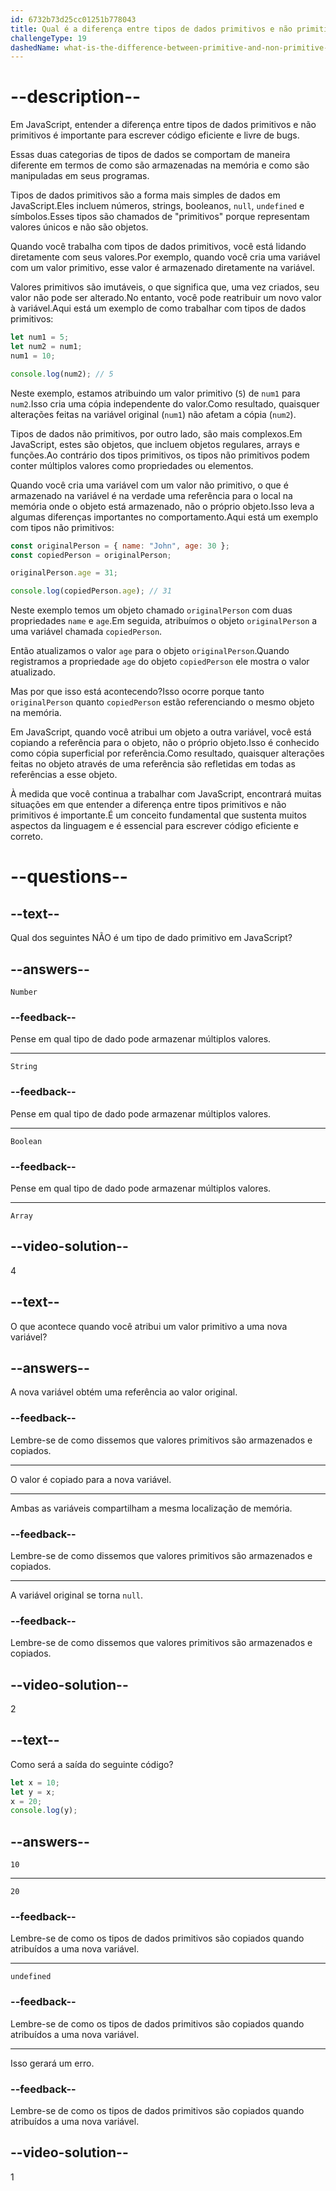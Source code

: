 ```yaml
---
id: 6732b73d25cc01251b778043
title: Qual é a diferença entre tipos de dados primitivos e não primitivos?
challengeType: 19
dashedName: what-is-the-difference-between-primitive-and-non-primitive-data-types
---
```


# --description--

Em JavaScript, entender a diferença entre tipos de dados primitivos e não primitivos é importante para escrever código eficiente e livre de bugs. 

Essas duas categorias de tipos de dados se comportam de maneira diferente em termos de como são armazenadas na memória e como são manipuladas em seus programas.

Tipos de dados primitivos são a forma mais simples de dados em JavaScript.Eles incluem números, strings, booleanos, `null`, `undefined` e símbolos.Esses tipos são chamados de "primitivos" porque representam valores únicos e não são objetos. 

Quando você trabalha com tipos de dados primitivos, você está lidando diretamente com seus valores.Por exemplo, quando você cria uma variável com um valor primitivo, esse valor é armazenado diretamente na variável. 

Valores primitivos são imutáveis, o que significa que, uma vez criados, seu valor não pode ser alterado.No entanto, você pode reatribuir um novo valor à variável.Aqui está um exemplo de como trabalhar com tipos de dados primitivos:

```js
let num1 = 5;
let num2 = num1;
num1 = 10;

console.log(num2); // 5
```

Neste exemplo, estamos atribuindo um valor primitivo (`5`) de `num1` para `num2`.Isso cria uma cópia independente do valor.Como resultado, quaisquer alterações feitas na variável original (`num1`) não afetam a cópia (`num2`).

Tipos de dados não primitivos, por outro lado, são mais complexos.Em JavaScript, estes são objetos, que incluem objetos regulares, arrays e funções.Ao contrário dos tipos primitivos, os tipos não primitivos podem conter múltiplos valores como propriedades ou elementos. 

Quando você cria uma variável com um valor não primitivo, o que é armazenado na variável é na verdade uma referência para o local na memória onde o objeto está armazenado, não o próprio objeto.Isso leva a algumas diferenças importantes no comportamento.Aqui está um exemplo com tipos não primitivos:

```js
const originalPerson = { name: "John", age: 30 };
const copiedPerson = originalPerson;

originalPerson.age = 31;

console.log(copiedPerson.age); // 31
```

Neste exemplo temos um objeto chamado `originalPerson` com duas propriedades `name` e `age`.Em seguida, atribuímos o objeto `originalPerson` a uma variável chamada `copiedPerson`.

Então atualizamos o valor `age` para o objeto `originalPerson`.Quando registramos a propriedade `age` do objeto `copiedPerson` ele mostra o valor atualizado.

Mas por que isso está acontecendo?Isso ocorre porque tanto `originalPerson` quanto `copiedPerson` estão referenciando o mesmo objeto na memória.

Em JavaScript, quando você atribui um objeto a outra variável, você está copiando a referência para o objeto, não o próprio objeto.Isso é conhecido como cópia superficial por referência.Como resultado, quaisquer alterações feitas no objeto através de uma referência são refletidas em todas as referências a esse objeto.

À medida que você continua a trabalhar com JavaScript, encontrará muitas situações em que entender a diferença entre tipos primitivos e não primitivos é importante.É um conceito fundamental que sustenta muitos aspectos da linguagem e é essencial para escrever código eficiente e correto.

# --questions--

## --text--


Qual dos seguintes NÃO é um tipo de dado primitivo em JavaScript?

## --answers--

`Number`

### --feedback--

Pense em qual tipo de dado pode armazenar múltiplos valores.

---

`String`

### --feedback--

Pense em qual tipo de dado pode armazenar múltiplos valores.

---

`Boolean`

### --feedback--

Pense em qual tipo de dado pode armazenar múltiplos valores.

---

`Array`

## --video-solution--

4

## --text--

O que acontece quando você atribui um valor primitivo a uma nova variável?

## --answers--

A nova variável obtém uma referência ao valor original.

### --feedback--

Lembre-se de como dissemos que valores primitivos são armazenados e copiados.

---

O valor é copiado para a nova variável.

---

Ambas as variáveis compartilham a mesma localização de memória.

### --feedback--

Lembre-se de como dissemos que valores primitivos são armazenados e copiados.

---

A variável original se torna `null`.

### --feedback--

Lembre-se de como dissemos que valores primitivos são armazenados e copiados.

## --video-solution--

2

## --text--

Como será a saída do seguinte código?

```js
let x = 10;
let y = x;
x = 20;
console.log(y);
```

## --answers--

`10`

---

`20`

### --feedback--

Lembre-se de como os tipos de dados primitivos são copiados quando atribuídos a uma nova variável.

---

`undefined`

### --feedback--

Lembre-se de como os tipos de dados primitivos são copiados quando atribuídos a uma nova variável.

---

Isso gerará um erro.

### --feedback--

Lembre-se de como os tipos de dados primitivos são copiados quando atribuídos a uma nova variável.

## --video-solution--

1

